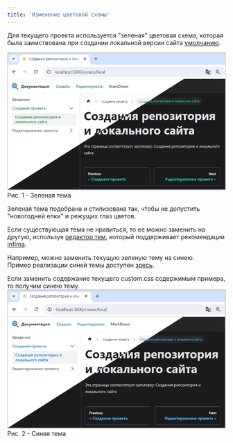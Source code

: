 ```yaml
---
title: 'Изменение цветовой схемы'
---
```


Для текущего проекта используется "зеленая" цветовая схема, которая была заимствована при создании локальной версии сайта 
[умолчанию](../../create/local.md#создание-локальной-версии-сайта). 

![](img/color-schemes1.png)  
Рис. 1 - Зеленая тема

Зеленая тема подобрана и стилизована так, чтобы не допустить "новогодней елки" и режущих глаз цветов. 

Если существующая тема не нравиться, то ее можно заменить на другую, 
используя [редактор тем](https://docusaurus.io/docs/styling-layout#styling-your-site-with-infima), 
который поддерживает рекомендации [infima](https://infima.dev/docs/getting-started/introduction). 

Например, можно заменить текущую зеленую тему на синею.  
Пример реализации синей темы доступен [здесь](pathname:///files/custom_css_blue.txt).

Если заменить содержание текущего custom.css содержимым примера, то получим синею тему.  
![](img/color-schemes2.png)  
Рис. 2 - Синяя тема  






